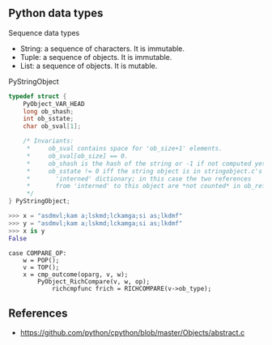 ## Python data types

Sequence data types
* String: a sequence of characters. It is immutable.
* Tuple: a sequence of objects. It is immutable.
* List: a sequence of objects. It is mutable.

PyStringObject
```c
typedef struct {
    PyObject_VAR_HEAD
    long ob_shash;
    int ob_sstate;
    char ob_sval[1];

    /* Invariants:
     *     ob_sval contains space for 'ob_size+1' elements.
     *     ob_sval[ob_size] == 0.
     *     ob_shash is the hash of the string or -1 if not computed yet.
     *     ob_sstate != 0 iff the string object is in stringobject.c's
     *       'interned' dictionary; in this case the two references
     *       from 'interned' to this object are *not counted* in ob_refcnt.
     */
} PyStringObject;

```

```py
>>> x = "asdmvl;kam a;lskmd;lckamga;si as;lkdmf"
>>> y = "asdmvl;kam a;lskmd;lckamga;si as;lkdmf"
>>> x is y
False
```

```
case COMPARE_OP:
    w = POP();
    v = TOP();
    x = cmp_outcome(oparg, v, w);
        PyObject_RichCompare(v, w, op);
            richcmpfunc frich = RICHCOMPARE(v->ob_type);
```

## References
* https://github.com/python/cpython/blob/master/Objects/abstract.c
